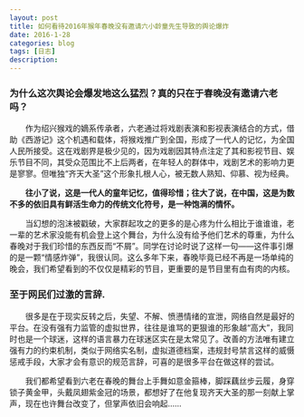 ```yaml
---
layout: post
title: 如何看待2016年猴年春晚没有邀请六小龄童先生导致的舆论爆炸
date: 2016-1-28
categories: blog
tags: [日志]
description: 
---
```


### 为什么这次舆论会爆发地这么猛烈？真的只在于春晚没有邀请六老吗？

　　作为绍兴猴戏的嫡系传承者，六老通过将戏剧表演和影视表演结合的方式，借助《西游记》这个机遇和载体，将猴戏推广到全国，形成了一代人的记忆，为全国人民所接受。这在戏剧界是极少见的，因为戏剧因其特点注定了其和影视节目、娱乐节目不同，其受众范围比不上后两者，在年轻人的群体中，戏剧艺术的影响力更是寥寥。但唯独“齐天大圣”这个形象扎根人心，被无数人熟知、仰慕、视为经典。

　　__往小了说，这是一代人的童年记忆，值得珍惜；往大了说，在中国，这是为数不多的依旧具有鲜活生命力的传统文化符号，是一种饱满的情怀。__

　　当幻想的泡沫被戳破，大家群起攻之的更多的是心疼为什么相比于谁谁谁，老一辈的艺术家没能有机会登上这个舞台，为什么没有给予他们艺术的尊重，为什么春晚对于我们珍惜的东西反而“不屑”。同学在讨论时说了这样一句——这件事引爆的是一颗“情感炸弹”，我很认同。这么多年下来，春晚毕竟已经不再是一场单纯的晚会，我们希望看到的不仅仅是精彩的节目，更重要的是节目里有血有肉的内核。

### 至于网民们过激的言辞.

　　很多是在于现实反转之后，失望、不解、愤懑情绪的宣泄，网络自然是最好的平台。在没有强有力监管的虚拟世界，往往是谁骂的更狠谁的形象越“高大”，我同时也是一个球迷，这样的语言暴力在球迷区实在是太常见了。改善的方法唯有建立强有力的约束机制，类似于网络实名制，虚拟道德档案，违规封号禁言这样的威慑惩戒手段，大家才会有意识的规范言辞，可喜的是很多平台在做这样的尝试。

　　我们都希望看到六老在春晚的舞台上手舞如意金箍棒，脚踩藕丝步云履，身穿锁子黄金甲，头戴凤翅紫金冠的场景，都想好了在他复现齐天大圣的那一刻献上掌声，现在也许舞台改变了，但掌声依旧会响起……